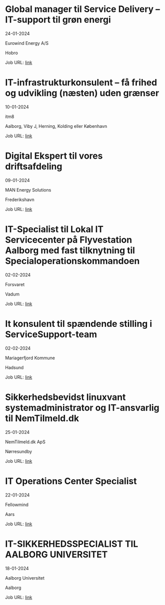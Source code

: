 # Global manager til Service Delivery – IT-support til grøn energi
24-01-2024

Eurowind Energy A/S

Hobro

Job URL: [link](https://eurowindenergy.com/dk/karriere?hr=show-job/181175&locale=en_US)


# IT-infrastrukturkonsulent – få frihed og udvikling (næsten) uden grænser
10-01-2024

itm8

Aalborg, Viby J, Herning, Kolding eller København

Job URL: [link](https://www.jobindex.dk/jobannonce/499672/it-infrastrukturkonsulent-faa-frihed-og-udvikling-naesten-uden-graenser)


# Digital Ekspert til vores driftsafdeling
09-01-2024

MAN Energy Solutions

Frederikshavn

Job URL: [link](https://candidate.hr-manager.net/ApplicationInit.aspx?cid=1877&ProjectId=145030&DepartmentId=19149&MediaId=4619)


# IT-Specialist til Lokal IT Servicecenter på Flyvestation Aalborg med fast tilknytning til Specialoperationskommandoen
02-02-2024

Forsvaret

Vadum

Job URL: [link](https://karriere.forsvaret.dk/job/opslag/?vacantPositionId=188932&mediaId=4681)


# It konsulent til spændende stilling i ServiceSupport-team
02-02-2024

Mariagerfjord Kommune

Hadsund

Job URL: [link](https://www.nordjyskejob.dk/resultat/it-konsulent-til-spaendende-stilling-i-servicesupport-team-lja-85310386.aspx?jobId=LJA-85310386&list=SearchResultsJobsIds&index=16&querydesc=SearchJobQueryDescription&viewedfrom=1)


# Sikkerhedsbevidst linuxvant systemadministrator og IT-ansvarlig til NemTilmeld.dk
25-01-2024

NemTilmeld.dk ApS

Nørresundby

Job URL: [link](https://www.jobindex.dk/jobannonce/r12248201/sikkerhedsbevidst-linuxvant-systemadministrator-og-it-ansvarlig-til-nemtilmelddk)


# IT Operations Center Specialist
22-01-2024

Fellowmind

Aars

Job URL: [link](https://career.fellowmind.dk/jobs/2520282-it-operations-center-specialist)


# IT-SIKKERHEDSSPECIALIST TIL AALBORG UNIVERSITET
18-01-2024

Aalborg Universitet

Aalborg

Job URL: [link](https://www.vacancies.aau.dk/technical-and-administrative-positions/show-vacancy/vacancyId/1217780)


